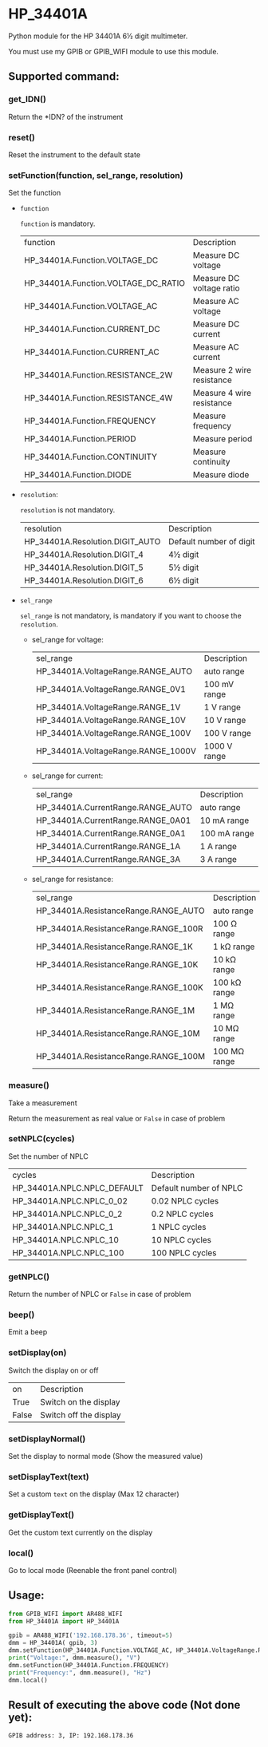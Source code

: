 # HP_34401A
Python module for the HP 34401A 6½ digit multimeter.

You must use my GPIB or GPIB_WIFI module to use this module.

## Supported command:
### get_IDN()
Return the *IDN? of the instrument

### reset()
Reset the instrument to the default state

### setFunction(function, sel_range, resolution)
Set the function

* `function`

  `function` is mandatory.
  <table>
    <tr><td>function</td><td>Description</td></tr>
    <tr><td>HP_34401A.Function.VOLTAGE_DC</td><td>Measure DC voltage</td></tr>
    <tr><td>HP_34401A.Function.VOLTAGE_DC_RATIO</td><td>Measure DC voltage ratio</td></tr>
    <tr><td>HP_34401A.Function.VOLTAGE_AC</td><td>Measure AC voltage</td></tr>
    <tr><td>HP_34401A.Function.CURRENT_DC</td><td>Measure DC current</td></tr>
    <tr><td>HP_34401A.Function.CURRENT_AC</td><td>Measure AC current</td></tr>
    <tr><td>HP_34401A.Function.RESISTANCE_2W</td><td>Measure 2 wire resistance</td></tr>
    <tr><td>HP_34401A.Function.RESISTANCE_4W</td><td>Measure 4 wire resistance</td></tr>
    <tr><td>HP_34401A.Function.FREQUENCY</td><td>Measure frequency</td></tr>
    <tr><td>HP_34401A.Function.PERIOD</td><td>Measure period </td></tr>
    <tr><td>HP_34401A.Function.CONTINUITY</td><td>Measure continuity</td></tr>
    <tr><td>HP_34401A.Function.DIODE</td><td>Measure diode</td></tr>
  </table>

* `resolution`:

  `resolution` is not mandatory.

  <table>
    <tr><td>resolution</td><td>Description</td></tr>
    <tr><td>HP_34401A.Resolution.DIGIT_AUTO</td><td>Default number of digit</td></tr>
    <tr><td>HP_34401A.Resolution.DIGIT_4</td><td>4½ digit</td></tr>
    <tr><td>HP_34401A.Resolution.DIGIT_5</td><td>5½ digit</td></tr>
    <tr><td>HP_34401A.Resolution.DIGIT_6</td><td>6½ digit</td></tr>
  </table>

* `sel_range`

  `sel_range` is not mandatory, is mandatory if you want to choose the `resolution`.

  * sel_range for voltage:

    <table>
      <tr><td>sel_range</td><td>Description</td></tr>
      <tr><td>HP_34401A.VoltageRange.RANGE_AUTO</td><td>auto range</td></tr>
      <tr><td>HP_34401A.VoltageRange.RANGE_0V1</td><td>100 mV range</td></tr>
      <tr><td>HP_34401A.VoltageRange.RANGE_1V</td><td>1 V range</td></tr>
      <tr><td>HP_34401A.VoltageRange.RANGE_10V</td><td>10 V range</td></tr>
      <tr><td>HP_34401A.VoltageRange.RANGE_100V</td><td>100 V range</td></tr>
      <tr><td>HP_34401A.VoltageRange.RANGE_1000V</td><td>1000 V range</td></tr>
    </table>

  * sel_range for current:

    <table>
      <tr><td>sel_range</td><td>Description</td></tr>
      <tr><td>HP_34401A.CurrentRange.RANGE_AUTO</td><td>auto range</td></tr>
      <tr><td>HP_34401A.CurrentRange.RANGE_0A01</td><td>10 mA range</td></tr>
      <tr><td>HP_34401A.CurrentRange.RANGE_0A1</td><td>100 mA range</td></tr>
      <tr><td>HP_34401A.CurrentRange.RANGE_1A</td><td>1 A range</td></tr>
      <tr><td>HP_34401A.CurrentRange.RANGE_3A</td><td>3 A range</td></tr>
    </table>

  * sel_range for resistance:

    <table>
      <tr><td>sel_range</td><td>Description</td></tr>
      <tr><td>HP_34401A.ResistanceRange.RANGE_AUTO</td><td>auto range</td></tr>
      <tr><td>HP_34401A.ResistanceRange.RANGE_100R</td><td>100 &Omega; range</td></tr>
      <tr><td>HP_34401A.ResistanceRange.RANGE_1K</td><td>1 k&Omega; range</td></tr>
      <tr><td>HP_34401A.ResistanceRange.RANGE_10K</td><td>10 k&Omega; range</td></tr>
      <tr><td>HP_34401A.ResistanceRange.RANGE_100K</td><td>100 k&Omega; range</td></tr>
      <tr><td>HP_34401A.ResistanceRange.RANGE_1M</td><td>1 M&Omega; range</td></tr>
      <tr><td>HP_34401A.ResistanceRange.RANGE_10M</td><td>10 M&Omega; range</td></tr>
      <tr><td>HP_34401A.ResistanceRange.RANGE_100M</td><td>100 M&Omega; range</td></tr>
    </table>

### measure()
Take a measurement

Return the measurement as real value or `False` in case of problem

### setNPLC(cycles)
Set the number of NPLC
<table>
  <tr><td>cycles</td><td>Description</td></tr>
  <tr><td>HP_34401A.NPLC.NPLC_DEFAULT</td><td>Default number of NPLC</td></tr>
  <tr><td>HP_34401A.NPLC.NPLC_0_02</td><td>0.02 NPLC cycles</td></tr>
  <tr><td>HP_34401A.NPLC.NPLC_0_2</td><td>0.2 NPLC cycles</td></tr>
  <tr><td>HP_34401A.NPLC.NPLC_1</td><td>1 NPLC cycles</td></tr>
  <tr><td>HP_34401A.NPLC.NPLC_10</td><td>10 NPLC cycles</td></tr>
  <tr><td>HP_34401A.NPLC.NPLC_100</td><td>100 NPLC cycles</td></tr>
</table>

### getNPLC()
Return the number of NPLC or `False` in case of problem

### beep()
Emit a beep

### setDisplay(on)
Switch the display on or off
<table>
  <tr><td>on</td><td>Description</td></tr>
  <tr><td>True</td><td>Switch on the display</td></tr>
  <tr><td>False</td><td>Switch off the display</td></tr>
</table>

### setDisplayNormal()
Set the display to normal mode (Show the measured value) 

### setDisplayText(text)
Set a custom `text` on the display (Max 12 character)

### getDisplayText()
Get the custom text currently on the display

### local()
Go to local mode (Reenable the front panel control)

## Usage:
```python
from GPIB_WIFI import AR488_WIFI
from HP_34401A import HP_34401A

gpib = AR488_WIFI('192.168.178.36', timeout=5)
dmm = HP_34401A( gpib, 3)
dmm.setFunction(HP_34401A.Function.VOLTAGE_AC, HP_34401A.VoltageRange.RANGE_1000V, HP_34401A.Resolution.DIGIT_6)
print("Voltage:", dmm.measure(), "V")
dmm.setFunction(HP_34401A.Function.FREQUENCY)
print("Frequency:", dmm.measure(), "Hz")
dmm.local()
```
## Result of executing the above code (Not done yet):
```
GPIB address: 3, IP: 192.168.178.36
```
